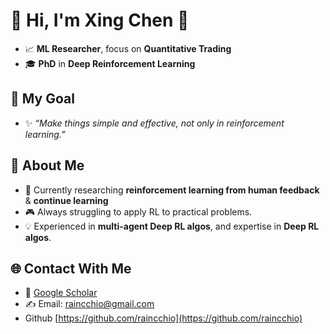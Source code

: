 # 🌌 Hi, I'm Xing Chen 👋
* 📈 **ML Researcher**, focus on  **Quantitative Trading**
* 🎓 **PhD** in **Deep Reinforcement Learning**

## 🌟 My Goal
* ✨ *“Make things simple and effective, not only in reinforcement learning.”*

## 🚀 About Me

* 🔭 Currently researching **reinforcement learning from human feedback** & **continue learning**
* 🎮 Always struggling to apply RL to practical problems.
* 💡 Experienced in **multi-agent Deep RL algos**, and expertise in **Deep RL algos**.


## 🌐 Contact With Me

* 📄 [Google Scholar](https://scholar.google.com/citations?user=G2q7d5QAAAAJ&hl=en)
* ✍️ Email: [raincchio@gmail.com](mailto:raincchio@gmail.com)
* Github [https://github.com/raincchio](https://github.com/raincchio)
